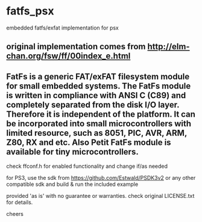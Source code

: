 # fatfs_psx
embedded fatfs/exfat implementation for psx

original implementation comes from http://elm-chan.org/fsw/ff/00index_e.html
--
FatFs is a generic FAT/exFAT filesystem module for small embedded systems. The FatFs module is written in compliance with ANSI C (C89) and completely separated from the disk I/O layer. Therefore it is independent of the platform. It can be incorporated into small microcontrollers with limited resource, such as 8051, PIC, AVR, ARM, Z80, RX and etc. Also Petit FatFs module is available for tiny microcontrollers.
--
check ffconf.h for enabled functionality and change if/as needed

for PS3, use the sdk from https://github.com/Estwald/PSDK3v2 or any other compatible sdk and build & run the included example

provided 'as is' with no guarantee or warranties. check original LICENSE.txt for details.

cheers
